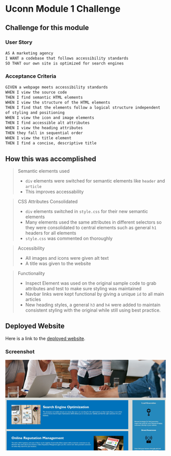 # Uconn Module 1 Challenge

## Challenge for this module
### User Story

```
AS A marketing agency
I WANT a codebase that follows accessibility standards
SO THAT our own site is optimized for search engines
```

### Acceptance Criteria

```
GIVEN a webpage meets accessibility standards
WHEN I view the source code
THEN I find semantic HTML elements
WHEN I view the structure of the HTML elements
THEN I find that the elements follow a logical structure independent of styling and positioning
WHEN I view the icon and image elements
THEN I find accessible alt attributes
WHEN I view the heading attributes
THEN they fall in sequential order
WHEN I view the title element
THEN I find a concise, descriptive title
```
## How this was accomplished

> Semantic elements used
> - `div` elements were switched for semantic elements like `header` and `article`
> - This improves accessability

> CSS Attributes Consolidated
> - `div` elements switched in `style.css` for their new semantic elements
> - Many elements used the same attributes in different selectors so they were consolidated to central elements such as general `h1` headers for all elements
> - `style.css` was commented on thoroughly

> Accessibility
> - All images and icons were given alt text
> - A title was given to the website

> Functionality
> - Inspect Element was used on the original sample code to grab attributes and test to make sure styling was maintained
> - Navbar links were kept functional by giving a unique `id` to all main articles
> - New heading styles, a general `h3` and `h4` were added to maintain consistent styling with the original while still using best practice.

## Deployed Website

Here is a link to the [deployed website](https://bskor66.github.io/uconn-module-1-challenge/).

### Screenshot

![Screenshot of deployed website](/assets/images/Screenshot_1.jpg)

